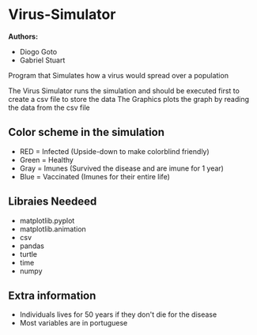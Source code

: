 # Virus-Simulator
**Authors:**
- Diogo Goto
- Gabriel Stuart

Program that Simulates how a virus would spread over a population

The Virus Simulator runs the simulation and should be executed first to create a csv file to store the data
The Graphics plots the graph by reading the data from the csv file

## Color scheme in the simulation
- RED = Infected (Upside-down to make colorblind friendly)
- Green = Healthy
- Gray = Imunes (Survived the disease and are imune for 1 year)
- Blue = Vaccinated (Imunes for their entire life)

## Libraies Needeed
- matplotlib.pyplot
- matplotlib.animation
- csv
- pandas
- turtle
- time
- numpy

## Extra information
- Individuals lives for 50 years if they don't die for the disease 
- Most variables are in portuguese 
